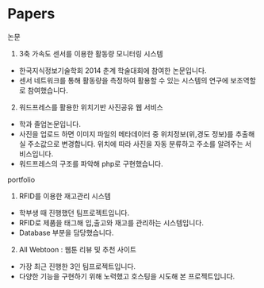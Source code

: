 # Papers

논문

1. 3축 가속도 센서를 이용한 활동량 모니터링 시스템
  - 한국지식정보기술학회 2014 춘계 학술대회에 참여한 논문입니다.
  - 센서 네트워크를 통해 활동량을 측정하여 활용할 수 있는 시스템의 연구에 보조역할로 참여했습니다.
  
2. 워드프레스를 활용한 위치기반 사진공유 웹 서비스
  - 학과 졸업논문입니다.
  - 사진을 업로드 하면 이미지 파일의 메타데이터 중 위치정보(위,경도 정보)를 추출해 실 주소값으로 변경합니다. 
    위치에 따라 사진을 자동 분류하고 주소를 알려주는 서비스입니다.
  - 워드프레스의 구조를 파악해 php로 구현했습니다.


portfolio

1. RFID를 이용한 재고관리 시스템
  - 학부생 때 진행했던 팀프로젝트입니다.
  - RFID로 제품을 태그해 입,출고와 재고를 관리하는 시스템입니다.
  - Database 부분을 담당했습니다.
  
2. All Webtoon : 웹툰 리뷰 및 추천 사이트
  - 가장 최근 진행한 3인 팀프로젝트입니다.
  - 다양한 기능을 구현하기 위해 노력했고 호스팅을 시도해 본 프로젝트입니다.
